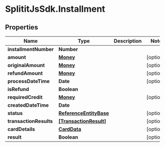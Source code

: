 # SplititJsSdk.Installment

## Properties

Name | Type | Description | Notes
------------ | ------------- | ------------- | -------------
**installmentNumber** | **Number** |  | 
**amount** | [**Money**](Money.md) |  | [optional] 
**originalAmount** | [**Money**](Money.md) |  | [optional] 
**refundAmount** | [**Money**](Money.md) |  | [optional] 
**processDateTime** | **Date** |  | [optional] 
**isRefund** | **Boolean** |  | 
**requiredCredit** | [**Money**](Money.md) |  | [optional] 
**createdDateTime** | **Date** |  | 
**status** | [**ReferenceEntityBase**](ReferenceEntityBase.md) |  | [optional] 
**transactionResults** | [**[TransactionResult]**](TransactionResult.md) |  | [optional] 
**cardDetails** | [**CardData**](CardData.md) |  | [optional] 
**result** | **Boolean** |  | [optional] 


